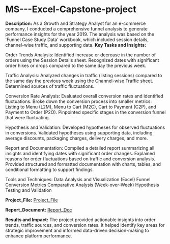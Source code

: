 # MS---Excel-Capstone-project

**Description:**
As a Growth and Strategy Analyst for an e-commerce company, I conducted a comprehensive funnel analysis to generate performance insights for the year 2019. The analysis was based on the 'Funnel Case Study Data' workbook, which included session details, channel-wise traffic, and supporting data.
**Key Tasks and Insights:**

Order Trends Analysis:
Identified increase or decrease in the number of orders using the Session Details sheet.
Recognized dates with significant order hikes or drops compared to the same day the previous week.

Traffic Analysis:
Analyzed changes in traffic (listing sessions) compared to the same day the previous week using the Channel-wise Traffic sheet.
Determined sources of traffic fluctuations.

Conversion Rate Analysis:
Evaluated overall conversion rates and identified fluctuations.
Broke down the conversion process into smaller metrics: Listing to Menu (L2M), Menu to Cart (M2C), Cart to Payment (C2P), and Payment to Order (P2O).
Pinpointed specific stages in the conversion funnel that were fluctuating.

Hypothesis and Validation:
Developed hypotheses for observed fluctuations in conversions.
Validated hypotheses using supporting data, including average discounts, packaging charges, delivery charges, and more.

Report and Documentation:
Compiled a detailed report summarizing all insights and identifying dates with significant order changes.
Explained reasons for order fluctuations based on traffic and conversion analysis.
Provided structured and formatted documentation with charts, tables, and conditional formatting to support findings.

Tools and Techniques:
Data Analysis and Visualization (Excel)
Funnel Conversion Metrics
Comparative Analysis (Week-over-Week)
Hypothesis Testing and Validation

**Project_File:**
[Project_File](https://github.com/Karthi5551212/Data_Analysis_Projects/blob/239d4aaf6c887a33611717223d27412842ff62e7/Calculations.xlsx)

**Report_Document:**
[Report_Doc](https://github.com/Karthi5551212/Data_Analysis_Projects/blob/aebd4cb45456e4ab9fc7b78ee3fce8f7ed9eab2b/Capstone_Project_Report.docx)

**Results and Impact:**
The project provided actionable insights into order trends, traffic sources, and conversion rates. It helped identify key areas for strategic improvement and informed data-driven decision-making to enhance platform performance.
